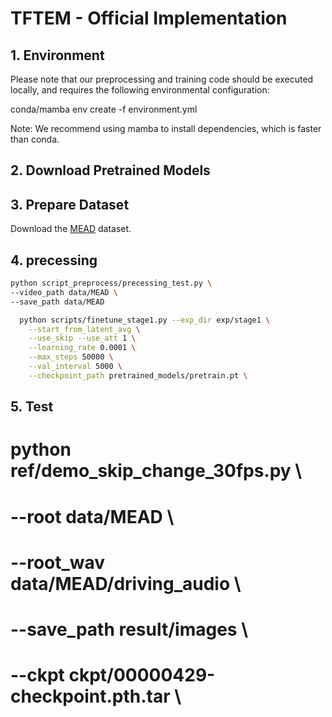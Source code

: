 # TFTEM - Official Implementation

## 1. Environment
Please note that our preprocessing and training code should be executed locally, and requires the following environmental configuration:

conda/mamba env create -f environment.yml

Note: We recommend using mamba to install dependencies, which is faster than conda.

## 2. Download Pretrained Models



## 3. Prepare Dataset

Download the [MEAD](https://wywu.github.io/projects/MEAD/MEAD.html) dataset. 

## 4. precessing
```bash
python script_preprocess/precessing_test.py \
--video_path data/MEAD \
--save_path data/MEAD
```

```bash
  python scripts/finetune_stage1.py --exp_dir exp/stage1 \
    --start_from_latent_avg \
    --use_skip --use_att 1 \
    --learning_rate 0.0001 \
    --max_steps 50000 \
    --val_interval 5000 \
    --checkpoint_path pretrained_models/pretrain.pt \
  ```

## 5. Test 

# python ref/demo_skip_change_30fps.py \
#     --root data/MEAD \
#     --root_wav data/MEAD/driving_audio \
#     --save_path result/images \
#     --ckpt ckpt/00000429-checkpoint.pth.tar \

